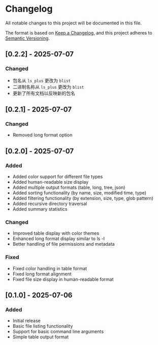 # Changelog

All notable changes to this project will be documented in this file.

The format is based on [Keep a Changelog](https://keepachangelog.com/en/1.0.0/),
and this project adheres to [Semantic Versioning](https://semver.org/spec/v2.0.0.html).

## [0.2.2] - 2025-07-07

### Changed

- 包名从 `ls_plus` 更改为 `blist`
- 二进制名称从 `ls_plus` 更改为 `blist`
- 更新了所有文档以反映新的包名

## [0.2.1] - 2025-07-07

### Changed

- Removed long format option

## [0.2.0] - 2025-07-07

### Added

- Added color support for different file types
- Added human-readable size display
- Added multiple output formats (table, long, tree, json)
- Added sorting functionality (by name, size, modified time, type)
- Added filtering functionality (by extension, size, type, glob pattern)
- Added recursive directory traversal
- Added summary statistics

### Changed

- Improved table display with color themes
- Enhanced long format display similar to ls -l
- Better handling of file permissions and metadata

### Fixed

- Fixed color handling in table format
- Fixed long format alignment
- Fixed file size display in human-readable format

## [0.1.0] - 2025-07-06

### Added

- Initial release
- Basic file listing functionality
- Support for basic command line arguments
- Simple table output format
